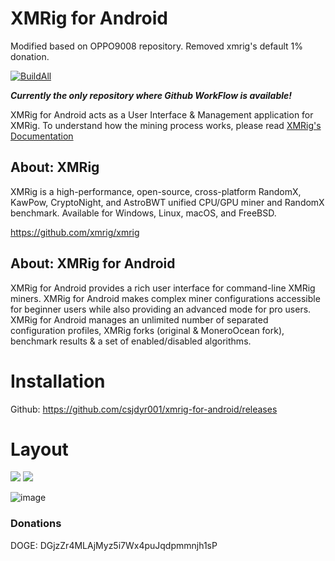 # XMRig for Android 

Modified based on OPPO9008 repository.
Removed xmrig's default 1% donation.

[![BuildAll](https://github.com/csjdyr001/xmrig-for-android/actions/workflows/build-all.yml/badge.svg)](https://github.com/csjdyr001/xmrig-for-android/actions/workflows/build-all.yml)

***Currently the only repository where Github WorkFlow is available!***

XMRig for Android acts as a User Interface & Management application for XMRig. To understand how the mining process works, please read [XMRig's Documentation](https://xmrig.com/docs/miner)

## About: XMRig
XMRig is a high-performance, open-source, cross-platform RandomX, KawPow, CryptoNight, and AstroBWT unified CPU/GPU miner and RandomX benchmark. Available for Windows, Linux, macOS, and FreeBSD.

https://github.com/xmrig/xmrig

## About: XMRig for Android
XMRig for Android provides a rich user interface for command-line XMRig miners. XMRig for Android makes complex miner configurations accessible for beginner users while also providing an advanced mode for pro users. XMRig for Android manages an unlimited number of separated configuration profiles, XMRig forks (original & MoneroOcean fork), benchmark results & a set of enabled/disabled algorithms.


# Installation
Github: https://github.com/csjdyr001/xmrig-for-android/releases

# Layout

![](https://i.imgur.com/hIuB6Wo.png) ![](https://i.imgur.com/NqZAZPl.png)

![image](https://user-images.githubusercontent.com/97060076/148125819-b093ef76-b7ec-455f-866f-a489b5b53e59.png)

### Donations
DOGE: DGjzZr4MLAjMyz5i7Wx4puJqdpmmnjh1sP
